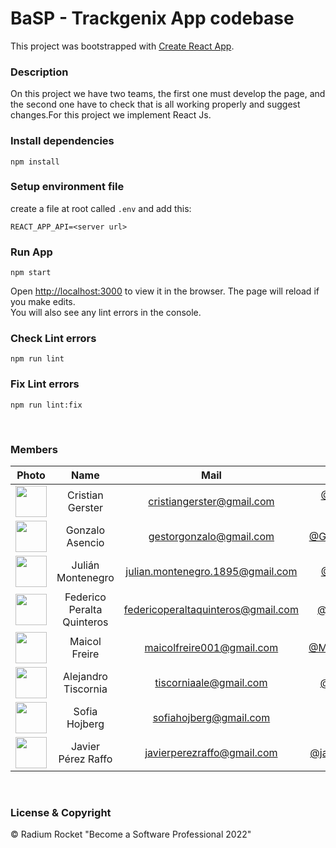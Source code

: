 # BaSP - Trackgenix App codebase

This project was bootstrapped with [Create React App](https://github.com/facebook/create-react-app).

### Description

On this project we have two teams, the first one must develop the page, and the second one have to check that is all working properly and suggest changes.For this project we implement React Js.

### Install dependencies

    npm install

### Setup environment file
create a file at root called `.env` and add this:

    REACT_APP_API=<server url>

### Run App
    npm start

Open [http://localhost:3000](http://localhost:3000) to view it in the browser.
The page will reload if you make edits.\
You will also see any lint errors in the console.


### Check Lint errors
    npm run lint

### Fix Lint errors
    npm run lint:fix

<br>

### Members


|Photo | Name  | Mail | Github | Role |
| :-----: | :-----: | :-----: | :-----: | :-----: |
<img src="https://avatars.githubusercontent.com/u/51496564?v=4" height="50" width="50">| Cristian Gerster | cristiangerster@gmail.com | [@ProDIGGY-vinilos](https://github.com/ProDIGGY-vinilos)|DEV
<img src="https://avatars.githubusercontent.com/u/81392294?v=4" height="50" width="50">| Gonzalo Asencio | gestorgonzalo@gmail.com | [@GonzaloAsencio](https://github.com/GonzaloAsencio)|DEV
<img src="https://avatars.githubusercontent.com/u/10933399?v=4" height="50" width="50">| Julián Montenegro | julian.montenegro.1895@gmail.com | [@JuliMonte5](https://github.com/JuliMonte5)|DEV
<img src="https://avatars.githubusercontent.com/u/99300863?v=4" height="50" width="50">| Federico Peralta Quinteros | federicoperaltaquinteros@gmail.com | [@fede230298](https://github.com/fede230298)|DEV
<img src="https://avatars.githubusercontent.com/u/111021258?v=4" height="50" width="50">| Maicol Freire | maicolfreire001@gmail.com | [@MaicolFreire001](https://github.com/MaicolFreire001)|DEV
<img src="https://avatars.githubusercontent.com/u/56328577?v=4" height="50" width="50">| Alejandro Tiscornia | tiscorniaale@gmail.com   | [@aletiscornia](https://github.com/aletiscornia)|DEV
<img src="https://avatars.githubusercontent.com/u/90708856?v=4" height="50" width="50">| Sofia Hojberg | sofiahojberg@gmail.com | [@sofihoj](https://github.com/sofihoj)|QA
<img src="https://avatars.githubusercontent.com/u/111089727?v=4" height="50" width="50">| Javier Pérez Raffo | javierperezraffo@gmail.com | [@javierperezraffo](https://github.com/javierperezraffo)|QA




<br>

### License & Copyright

© Radium Rocket "Become a Software Professional 2022"